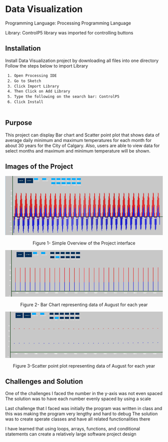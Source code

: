 
#  Data Visualization
Programming Language: Processing Programming Language 


Library: ControlP5 library was imported for controlling buttons 


## Installation

Install Data Visualization project by downloading all files into one directory  
Follow the steps below to import Library 

```bash
 1. Open Processing IDE
 2. Go to Sketch
 3. Click Import Library
 4. Then Click on Add Library
 5. Type the following on the search bar: ControlP5 
 6. Click Install
 

```
## Purpose 
This project can display Bar chart and Scatter point plot that shows data of average daily minimum and maximum temperatures for each month for about 30 years for the City of Calgary. Also, users are able to view data for select months and maximum and minimum temperature will be shown.

## Images of the Project
![](images/overview.png)
<p align="center">
<alt="Material Bread logo">
 Figure 1- Simple Overview of the Project interface
</p>

 ![](images/BarChart.png)
<p align="center">
<alt="Material Bread logo">
Figure 2- Bar Chart representing data of August for each year
</p>

 ![](images/ScatterPointPlot.png)
<p align="center">
<alt="Material Bread logo">
 Figure 3-Scatter point plot representing data of August for each year
</p>

## Challenges and Solution
One of the challenges I faced the number in the y-axis was not even spaced
The solution was to have each number evenly spaced by using a scale

Last challenge that I faced was initially the program was written in class and this was making the program very lengthy and hard to debug
The solution was to create sperate classes and have all related functionalities there

I have learned that using loops, arrays, functions, and conditional statements can create a relatively large software project design
